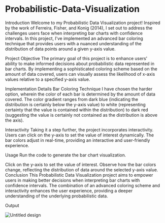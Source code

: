 # Probabilistic-Data-Visualization

Introduction
Welcome to my Probabilistic Data Visualization project! Inspired by the work of Ferreira, Fisher, and Konig (2014), I set out to address the challenges users face when interpreting bar charts with confidence intervals. In this project, I've implemented an advanced bar coloring technique that provides users with a nuanced understanding of the distribution of data points around a given y-axis value.

Project Objective
The primary goal of this project is to enhance users' ability to make informed decisions about probabilistic data represented in bar charts. By implementing a sophisticated coloring scheme based on the amount of data covered, users can visually assess the likelihood of x-axis values relative to a specified y-axis value.

Implementation Details
Bar Coloring Technique
I have chosen the harder option, wherein the color of each bar is determined by the amount of data covered. The color gradient ranges from dark blue (indicating the distribution is certainly below the y-axis value) to white (representing certainty that the value is contained within the distribution) to dark red (suggesting the value is certainly not contained as the distribution is above the axis).

Interactivity
Taking it a step further, the project incorporates interactivity. Users can click on the y-axis to set the value of interest dynamically. The bar colors adjust in real-time, providing an interactive and user-friendly experience.

Usage
Run the code to generate the bar chart visualization.

Click on the y-axis to set the value of interest.
Observe how the bar colors change, reflecting the distribution of data around the selected y-axis value.
Conclusion
This Probabilistic Data Visualization project aims to empower users in making better decisions when interpreting bar charts with confidence intervals. The combination of an advanced coloring scheme and interactivity enhances the user experience, providing a deeper understanding of the underlying probabilistic data.

Output


![Untitled design](https://github.com/rvaidya2/Probabilistic-Data-Visualization/assets/113307228/82944c1e-77fe-4d3f-a697-7b7c366de505)



